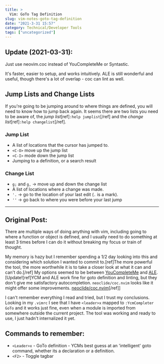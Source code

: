 ```yaml
---
title: >
  Vim: GoTo Tag Definition
slug: vim-notes-goto-tag-definition
date: "2021-3-31 15:57"
category: Technical/Developer Tools
tags: ["uncategorized"]
---
```


## Update (2021-03-31):

Just use neovim.coc instead of YouCompleteMe or Syntastic.

It's faster, easier to setup, and works intuitively. ALE is still wonderful and
useful, though there's a lot of overlap - coc can lint as well.

## Jump Lists and Change Lists

If you're going to be jumping around to where things are defined, you will need
to know how to jump back again. It seems there are two lists you need to be
aware of, the _jump list_[ref]`:help jumplist`[/ref] and the _change
list_[ref]`:help changelist`[/ref].

### Jump List

- A list of locations that the cursor has jumped to.
- `<C-O>` move up the jump list
- `<C-I>` mode down the jump list
- Jumping to a definition, or a search result

### Change List

- `g;` and `g,` → move up and down the change list
- A list of locations where a change was made.
- `'.` → go to the location of your last edit (`.` is a mark).
- `''` → go back to where you were before your last jump

<hr>

## Original Post:

There are multiple ways of doing anything with vim, including going to where a
function or object is defined, and I usually need to do something at least 3 times
before I can do it without breaking my focus or train of thought.

My memory is hazy but I remember spending a 1/2 day looking into this and
considering which solution I wanted to commit to.[ref]The more powerful the
tool, the more worthwhile it is to take a closer look at what it can and can't
do.[/ref] My options seemed to be between
[YouCompleteMe](https://github.com/ycm-core/YouCompleteMe) and
[ALE](https://github.com/dense-analysis/ale). [Update![ref]YCM and
ALE work fine for goto definition and linting, but they don't give me
satisfactory autocompletion. `neoclide/coc.nvim` looks like it might offer some
improvements.
[neoclide/coc.nvim](https://www.vimfromscratch.com/articles/vim-for-python/)[/ref]]

I can't remember everything I read and tried, but I trust my conclusions.
Looking in my `.vimrc` I see that I have `<leader>x` mapped to `:YcmCompleter GoTo` and it works just fine, even when a module is imported from somewhere
outside the current project. The tool was working and ready to use, I just
hadn't internalized it yet.

## Commands to remember:

- `<Leader>x` - GoTo definition - YCMs best guess at an 'intelligent' goto
  command, whether its a declaration or a definition.
- `<F2>` - Toggle tagbar
